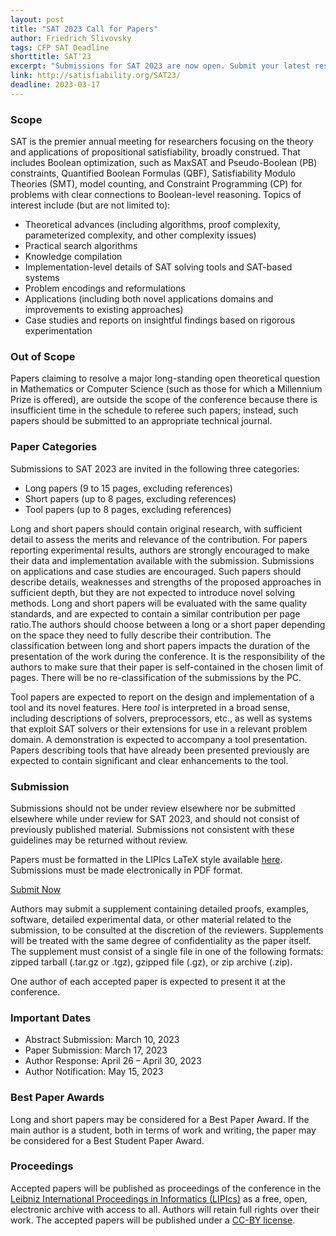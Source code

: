 ```yaml
---
layout: post
title: "SAT 2023 Call for Papers"
author: Friedrich Slivovsky
tags: CFP SAT Deadline
shorttitle: SAT'23
excerpt: "Submissions for SAT 2023 are now open. Submit your latest research on satisfiability (long papers, short papers, tool papers) by March 17th (abstracts due March 10th)."
link: http://satisfiability.org/SAT23/
deadline: 2023-03-17
---
```

### Scope

SAT is the premier annual meeting for researchers focusing on the theory and applications of propositional satisfiability, broadly construed. That includes Boolean optimization, such as MaxSAT and Pseudo-Boolean (PB) constraints, Quantified Boolean Formulas (QBF), Satisfiability Modulo Theories (SMT), model counting, and Constraint Programming (CP) for problems with clear connections to Boolean-level reasoning. Topics of interest include (but are not limited to):

+ Theoretical advances (including algorithms, proof complexity, parameterized complexity, and other complexity issues)
+ Practical search algorithms
+ Knowledge compilation
+ Implementation-level details of SAT solving tools and SAT-based systems
+ Problem encodings and reformulations
+ Applications (including both novel applications domains and improvements to existing approaches)
+ Case studies and reports on insightful findings based on rigorous experimentation

### Out of Scope

Papers claiming to resolve a major long-standing open theoretical question in Mathematics or Computer Science (such as those for which a Millennium Prize is offered), are outside the scope of the conference because there is insufficient time in the schedule to referee such papers; instead, such papers should be submitted to an appropriate technical journal.

### Paper Categories

Submissions to SAT 2023 are invited in the following three categories:

+ Long papers (9 to 15 pages, excluding references)
+ Short papers (up to 8 pages, excluding references)
+ Tool papers (up to 8 pages, excluding references)

Long and short papers should contain original research, with sufficient detail to assess the merits and relevance of the contribution. For papers reporting experimental results, authors are strongly encouraged to make their data and implementation available with the submission. Submissions on applications and case studies are encouraged. Such papers should describe details, weaknesses and strengths of the proposed approaches in sufficient depth, but they are not expected to introduce novel solving methods.
Long and short papers will be evaluated with the same quality standards, and are expected to contain a similar contribution per page ratio.The authors should choose between a long or a short paper depending on the space they need to fully describe their contribution. The classification between long and short papers impacts the duration of the presentation of the work during the conference. It is the responsibility of the authors to make sure that their paper is self-contained in the chosen limit of pages. There will be no re-classification of the submissions by the PC.

Tool papers are expected to report on the design and implementation of a tool and its novel features. Here *tool* is interpreted in a broad sense, including descriptions of solvers, preprocessors, etc., as well as systems that exploit SAT solvers or their extensions for use in a relevant problem domain. A demonstration is expected to accompany a tool presentation. Papers describing tools that have already been presented previously are expected to contain significant and clear enhancements to the tool.

### Submission

Submissions should not be under review elsewhere nor be submitted elsewhere while under review for SAT 2023, and should not consist of previously published material. Submissions not consistent with these guidelines may be returned without review. 

Papers must be formatted in the LIPIcs LaTeX style available [here](https://www.dagstuhl.de/en/publishing/series/details/LIPIcs#author). Submissions must be made electronically in PDF format.

[Submit Now](https://easychair.org/conferences/?conf=sat2023)

Authors may submit a supplement containing detailed proofs, examples, software, detailed experimental data, or other material related to the submission, to be consulted at the discretion of the reviewers. Supplements will be treated with the same degree of confidentiality as the paper itself. The supplement must consist of a single file in one of the following formats: zipped tarball (.tar.gz or .tgz), gzipped file (.gz), or zip archive (.zip).

One author of each accepted paper is expected to present it at the conference.

### Important Dates

+ Abstract Submission: March 10, 2023
+ Paper Submission: March 17, 2023
+ Author Response: April 26 – April 30, 2023
+ Author Notification: May 15, 2023

### Best Paper Awards

Long and short papers may be considered for a Best Paper Award. If the main author is a student, both in terms of work and writing, the paper may be considered for a Best Student Paper Award.

### Proceedings

Accepted papers will be published as proceedings of the conference in the ​[Leibniz International Proceedings in Informatics (LIPIcs)](https://www.dagstuhl.de/en/publications/lipics/)​ as a free, open, electronic archive with access to all. Authors will retain full rights over their work. The accepted papers will be published under a [​CC-BY license​](https://creativecommons.org/licenses/by/3.0).